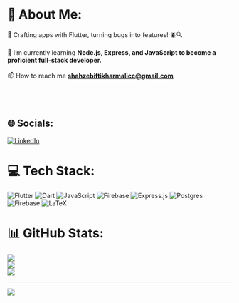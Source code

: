 # 💫 About Me:
🚀 Crafting apps with Flutter, turning bugs into features! 🪲🔍<br><br>🌱 I’m currently learning **Node.js, Express, and JavaScript to become a proficient full-stack developer.**<br><br>📫 How to reach me **shahzebiftikharmalicc@gmail.com**<br> <br><br><br>


## 🌐 Socials:
[![LinkedIn](https://img.shields.io/badge/LinkedIn-%230077B5.svg?logo=linkedin&logoColor=white)](https://linkedin.com/in/shahzeb-iftikhar-572809155) 

# 💻 Tech Stack:
![Flutter](https://img.shields.io/badge/Flutter-%2302569B.svg?style=for-the-badge&logo=Flutter&logoColor=white) ![Dart](https://img.shields.io/badge/dart-%230175C2.svg?style=for-the-badge&logo=dart&logoColor=white) ![JavaScript](https://img.shields.io/badge/javascript-%23323330.svg?style=for-the-badge&logo=javascript&logoColor=%23F7DF1E) ![Firebase](https://img.shields.io/badge/firebase-%23039BE5.svg?style=for-the-badge&logo=firebase) ![Express.js](https://img.shields.io/badge/express.js-%23404d59.svg?style=for-the-badge&logo=express&logoColor=%2361DAFB) ![Postgres](https://img.shields.io/badge/postgres-%23316192.svg?style=for-the-badge&logo=postgresql&logoColor=white) ![Firebase](https://img.shields.io/badge/Firebase-039BE5?style=for-the-badge&logo=Firebase&logoColor=white) ![LaTeX](https://img.shields.io/badge/latex-%23008080.svg?style=for-the-badge&logo=latex&logoColor=white)
# 📊 GitHub Stats:
![](https://github-readme-stats.vercel.app/api?username=Shahzeb-99&theme=radical&hide_border=false&include_all_commits=true&count_private=true)<br/>
![](https://github-readme-streak-stats.herokuapp.com/?user=Shahzeb-99&theme=radical&hide_border=false)<br/>
![](https://github-readme-stats.vercel.app/api/top-langs/?username=Shahzeb-99&theme=radical&hide_border=false&include_all_commits=true&count_private=true&layout=compact)

---
[![](https://visitcount.itsvg.in/api?id=Shahzeb-99&icon=0&color=0)](https://visitcount.itsvg.in)

<!-- Proudly created with GPRM ( https://gprm.itsvg.in ) -->
